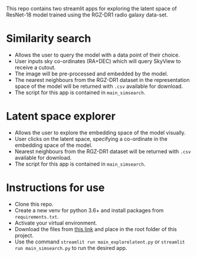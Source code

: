 This repo contains two streamlit apps for exploring the latent space of ResNet-18 model trained using the RGZ-DR1 radio galaxy data-set.

# Similarity search
- Allows the user to query the model with a data point of their choice.
- User inputs sky co-ordinates (RA+DEC) which will query SkyView to receive a cutout. 
- The image will be pre-processed and embedded by the model. 
- The nearest neighbours from the RGZ-DR1 dataset in the representation space of the model will be returned with `.csv` available for download. 
- The script for this app is contained in `main_simsearch`.

# Latent space explorer
- Allows the user to explore the embedding space of the model visually.
- User clicks on the latent space, specifying a co-ordinate in the embedding space of the model. 
- Nearest neighbours from the RGZ-DR1 dataset will be returned with `.csv` available for download. 
- The script for this app is contained in `main_simsearch`.

# Instructions for use
- Clone this repo.
- Create a new venv for python 3.6+ and install packages from `requirements.txt`.
- Activate your virtual environment.
- Download the files from [this link](https://www.dropbox.com/scl/fo/bts47gvt1pzir282b2tux/h?dl=0&rlkey=l716x8cgklnqqamlnv8yyjo2c) and place in the root folder of this project.
- Use the command `streamlit run main_explorelatent.py` or `streamlit run main_simsearch.py` to run the desired app.
